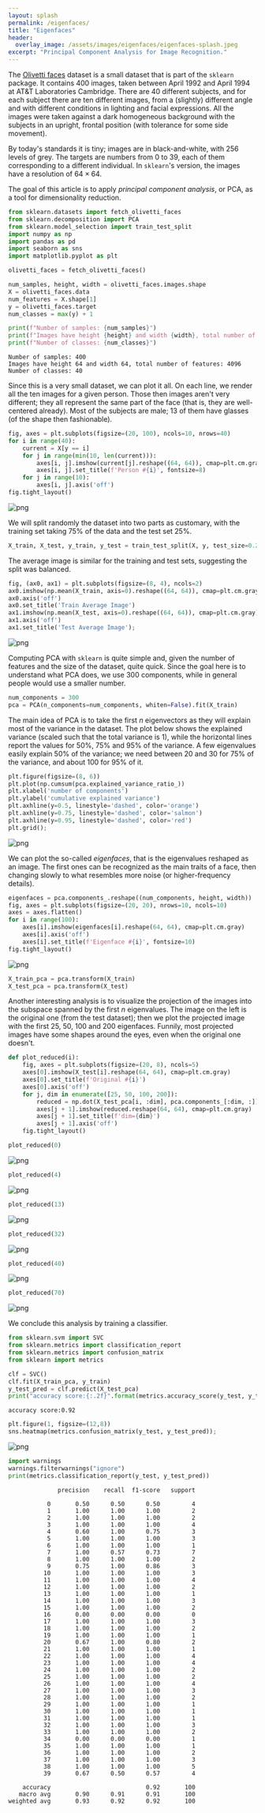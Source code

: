 ```yaml
---
layout: splash
permalink: /eigenfaces/
title: "Eigenfaces"
header:
  overlay_image: /assets/images/eigenfaces/eigenfaces-splash.jpeg
excerpt: "Principal Component Analysis for Image Recognition."
---
```


The [Olivetti faces](https://scikit-learn.org/stable/datasets/real_world.html#olivetti-faces-dataset) dataset is a small dataset that is part of the `sklearn` package. It contains 400 images, taken between April 1992 and April 1994 at AT&T Laboratories Cambridge. There are 40 different subjects, and for each subject there are ten different images, from a (slightly) different angle and with different conditions in lighting and facial expressions.  All the images were taken against a dark homogeneous background with the subjects in an upright, frontal position (with tolerance for some side movement).

By today's standards it is tiny; images are in black-and-white, with 256 levels of grey. The targets are numbers from 0 to 39, each of them corresponding to a different individual. In `sklearn`'s version, the images have a resolution of $64 \times 64$.

The goal of this article is to apply *principal component analysis*, or PCA, as a tool for dimensionality reduction.


```python
from sklearn.datasets import fetch_olivetti_faces
from sklearn.decomposition import PCA
from sklearn.model_selection import train_test_split
import numpy as np
import pandas as pd
import seaborn as sns
import matplotlib.pyplot as plt
```


```python
olivetti_faces = fetch_olivetti_faces()
```


```python
num_samples, height, width = olivetti_faces.images.shape
X = olivetti_faces.data
num_features = X.shape[1]
y = olivetti_faces.target
num_classes = max(y) + 1

print(f"Number of samples: {num_samples}")
print(f"Images have height {height} and width {width}, total number of features: {num_features}") 
print(f"Number of classes: {num_classes}")
```

    Number of samples: 400
    Images have height 64 and width 64, total number of features: 4096
    Number of classes: 40
    

Since this is a very small dataset, we can plot it all. On each line, we render all the ten images for a given person. Those then images aren't very different; they all represent the same part of the face (that is, they are well-centered already). Most of the subjects are male; 13 of them have glasses (of the shape then fashionable).


```python
fig, axes = plt.subplots(figsize=(20, 100), ncols=10, nrows=40)
for i in range(40):
    current = X[y == i]
    for j in range(min(10, len(current))):
        axes[i, j].imshow(current[j].reshape((64, 64)), cmap=plt.cm.gray)
        axes[i, j].set_title(f'Person #{i}', fontsize=8)
    for j in range(10):
        axes[i, j].axis('off')
fig.tight_layout()
```


    
![png](/assets/images/eigenfaces/eigenfaces-1.png)
    


We will split randomly the dataset into two parts as customary, with the training set taking 75% of the data and the test set 25%.


```python
X_train, X_test, y_train, y_test = train_test_split(X, y, test_size=0.25, random_state=42)
```

The average image is similar for the training and test sets, suggesting the split was balanced.


```python
fig, (ax0, ax1) = plt.subplots(figsize=(8, 4), ncols=2)
ax0.imshow(np.mean(X_train, axis=0).reshape((64, 64)), cmap=plt.cm.gray)
ax0.axis('off')
ax0.set_title('Train Average Image')
ax1.imshow(np.mean(X_test, axis=0).reshape((64, 64)), cmap=plt.cm.gray)
ax1.axis('off')
ax1.set_title('Test Average Image');
```


    
![png](/assets/images/eigenfaces/eigenfaces-2.png)
    


Computing PCA with `sklearn` is quite simple and, given the number of features and the size of the dataset, quite quick. Since the goal here is to understand what PCA does, we use 300 components, while in general people would use a smaller number.


```python
num_components = 300
pca = PCA(n_components=num_components, whiten=False).fit(X_train)
```

The main idea of PCA is to take the first $n$ eigenvectors as they will explain most of the variance in the dataset. The plot below shows the explained variance (scaled such that the total variance is 1), while the horizontal lines report the values for 50%, 75% and 95% of the variance. A few eigenvalues easily explain 50% of the variance; we need between 20 and 30 for 75% of the variance, and about 100 for 95% of it.


```python
plt.figure(figsize=(8, 6))
plt.plot(np.cumsum(pca.explained_variance_ratio_))
plt.xlabel('number of components')
plt.ylabel('cumulative explained variance')
plt.axhline(y=0.5, linestyle='dashed', color='orange')
plt.axhline(y=0.75, linestyle='dashed', color='salmon')
plt.axhline(y=0.95, linestyle='dashed', color='red')
plt.grid();
```


    
![png](/assets/images/eigenfaces/eigenfaces-3.png)
    


We can plot the so-called *eigenfaces*, that is the eigenvalues reshaped as an image. The first ones can be recognized as the main traits of a face, then changing slowly to what resembles more noise (or higher-frequency details).


```python
eigenfaces = pca.components_.reshape((num_components, height, width))
fig, axes = plt.subplots(figsize=(20, 20), nrows=10, ncols=10)
axes = axes.flatten()
for i in range(100):
    axes[i].imshow(eigenfaces[i].reshape(64, 64), cmap=plt.cm.gray)
    axes[i].axis('off')
    axes[i].set_title(f'Eigenface #{i}', fontsize=10)
fig.tight_layout()
```


    
![png](/assets/images/eigenfaces/eigenfaces-4.png)
    



```python
X_train_pca = pca.transform(X_train)
X_test_pca = pca.transform(X_test)
```

Another interesting analysis is to visualize the projection of the images into the subspace spanned by the first $n$ eigenvalues. The image on the left is the original one (from the test dataset); then we plot the projected image with the first 25, 50, 100 and 200 eigenfaces. Funnily, most projected images have some shapes around the eyes, even when the original one doesn't.


```python
def plot_reduced(i):
    fig, axes = plt.subplots(figsize=(20, 8), ncols=5)
    axes[0].imshow(X_test[i].reshape(64, 64), cmap=plt.cm.gray)
    axes[0].set_title(f'Original #{i}')
    axes[0].axis('off')
    for j, dim in enumerate([25, 50, 100, 200]):
        reduced = np.dot(X_test_pca[i, :dim], pca.components_[:dim, :]) + pca.mean_
        axes[j + 1].imshow(reduced.reshape(64, 64), cmap=plt.cm.gray)
        axes[j + 1].set_title(f'dim={dim}')
        axes[j + 1].axis('off')
    fig.tight_layout()
```


```python
plot_reduced(0)
```


    
![png](/assets/images/eigenfaces/eigenfaces-5.png)
    



```python
plot_reduced(4)
```


    
![png](/assets/images/eigenfaces/eigenfaces-6.png)
    



```python
plot_reduced(13)
```


    
![png](/assets/images/eigenfaces/eigenfaces-7.png)
    



```python
plot_reduced(32)
```


    
![png](/assets/images/eigenfaces/eigenfaces-8.png)
    



```python
plot_reduced(40)
```


    
![png](/assets/images/eigenfaces/eigenfaces-9.png)
    



```python
plot_reduced(70)
```


    
![png](/assets/images/eigenfaces/eigenfaces-10.png)
    


We conclude this analysis by training a classifier.


```python
from sklearn.svm import SVC
from sklearn.metrics import classification_report
from sklearn.metrics import confusion_matrix
from sklearn import metrics
```


```python
clf = SVC()
clf.fit(X_train_pca, y_train)
y_test_pred = clf.predict(X_test_pca)
print("accuracy score:{:.2f}".format(metrics.accuracy_score(y_test, y_test_pred)))
```

    accuracy score:0.92
    


```python
plt.figure(1, figsize=(12,8))
sns.heatmap(metrics.confusion_matrix(y_test, y_test_pred));
```


    
![png](/assets/images/eigenfaces/eigenfaces-11.png)
    



```python
import warnings
warnings.filterwarnings("ignore")
print(metrics.classification_report(y_test, y_test_pred))
```

                  precision    recall  f1-score   support
    
               0       0.50      0.50      0.50         4
               1       1.00      1.00      1.00         2
               2       1.00      1.00      1.00         2
               3       1.00      1.00      1.00         4
               4       0.60      1.00      0.75         3
               5       1.00      1.00      1.00         3
               6       1.00      1.00      1.00         1
               7       1.00      0.57      0.73         7
               8       1.00      1.00      1.00         2
               9       0.75      1.00      0.86         3
              10       1.00      1.00      1.00         3
              11       1.00      1.00      1.00         4
              12       1.00      1.00      1.00         2
              13       1.00      1.00      1.00         1
              14       1.00      1.00      1.00         3
              15       1.00      1.00      1.00         2
              16       0.00      0.00      0.00         0
              17       1.00      1.00      1.00         3
              18       1.00      1.00      1.00         2
              19       1.00      1.00      1.00         1
              20       0.67      1.00      0.80         2
              21       1.00      1.00      1.00         1
              22       1.00      1.00      1.00         4
              23       1.00      1.00      1.00         4
              24       1.00      1.00      1.00         2
              25       1.00      1.00      1.00         2
              26       1.00      1.00      1.00         4
              27       1.00      1.00      1.00         3
              28       1.00      1.00      1.00         2
              29       1.00      1.00      1.00         1
              30       1.00      1.00      1.00         1
              31       1.00      1.00      1.00         1
              32       1.00      1.00      1.00         3
              33       1.00      1.00      1.00         2
              34       0.00      0.00      0.00         1
              35       1.00      1.00      1.00         1
              36       1.00      1.00      1.00         2
              37       1.00      1.00      1.00         3
              38       1.00      1.00      1.00         5
              39       0.67      0.50      0.57         4
    
        accuracy                           0.92       100
       macro avg       0.90      0.91      0.91       100
    weighted avg       0.93      0.92      0.92       100
    
    
